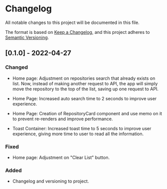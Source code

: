 # Changelog
All notable changes to this project will be documented in this file.

The format is based on [Keep a Changelog](https://keepachangelog.com/en/1.0.0/),
and this project adheres to [Semantic Versioning](https://semver.org/spec/v2.0.0.html).


## [0.1.0] - 2022-04-27
### Changed
- Home page: Adjustment on repositories search that already exists on list. Now, instead of making another request to API, the app will simply move the repository to the top of the list, saving up one request to API.
- Home Page: Increased auto search time to 2 seconds to improve user experience.
- Home Page: Creation of RepositoryCard component and use memo on it to prevent re-renders and improve performance.

- Toast Container: Increased toast time to 5 seconds to improve user experience, giving more time to user to read all the information.

### Fixed
- Home page: Adjustment on "Clear List" button.

### Added
- Changelog and versioning to project.